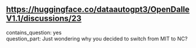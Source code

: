 ## https://huggingface.co/dataautogpt3/OpenDalleV1.1/discussions/23

contains_question: yes  
question_part: Just wondering why you decided to switch from MIT to NC?